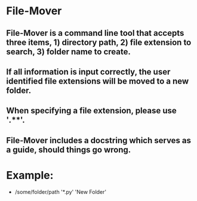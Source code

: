 # File-Mover


## File-Mover is a command line tool that accepts three items, 1) directory path, 2) file extension to search, 3) folder name to create.
## If all information is input correctly, the user identified file extensions will be moved to a new folder. 

## When specifying a file extension, please use '*.***'. 

## File-Mover includes a docstring which serves as a guide, should things go wrong. 

# Example: 

* /some/folder/path '*.py' 'New Folder'
